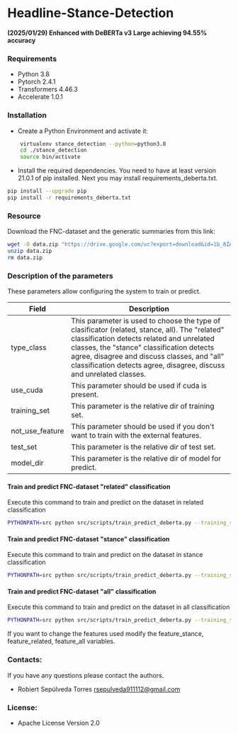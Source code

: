 # Headline-Stance-Detection

**(2025/01/29) Enhanced with DeBERTa v3 Large achieving 94.55% accuracy**

### Requirements
* Python 3.8
* Pytorch 2.4.1
* Transformers 4.46.3
* Accelerate 1.0.1

### Installation
* Create a Python Environment and activate it:
```bash 
    virtualenv stance_detection --python=python3.8
    cd ./stance_detection
    source bin/activate
```
* Install the required dependencies. 
You need to have at least version 21.0.1 of pip installed. Next you may install requirements_deberta.txt.

```bash
pip install --upgrade pip
pip install -r requirements_deberta.txt
```

### Resource
Download the FNC-dataset and the generatic summaries from this link:
```bash
wget -O data.zip "https://drive.google.com/uc?export=download&id=1b_8ZAlwOPpMsBPcg-vQE2q-4PR0F4Zuk"
unzip data.zip
rm data.zip
```

### Description of the parameters
These parameters allow configuring the system to train or predict.

|Field|Description|
|---|---|
|type_class|This parameter is used to choose the type of clasificator (related, stance, all). The "related" classification detects related and unrelated classes, the "stance" classification detects agree, disagree and discuss classes, and "all" classification detects agree, disagree, discuss and unrelated classes.|
|use_cuda|This parameter should be used if cuda is present.|
|training_set|This parameter is the relative dir of training set.|
|not_use_feature|This parameter should be used if you don't want to train with the external features.|
|test_set|This parameter is the relative dir of test set.|
|model_dir|This parameter is the relative dir of model for predict.|

#### Train and predict FNC-dataset "related" classification
Execute this command to train and predict on the dataset in related classification
```bash
PYTHONPATH=src python src/scripts/train_predict_deberta.py --training_set "/data/FNC_summy_textRank_train_spacy_pipeline_polarity_v2.json" --test_set "/data/FNC_summy_textRank_test_spacy_pipeline_polarity_v2.json" --type_class "related"
```

#### Train and predict FNC-dataset "stance" classification
Execute this command to train and predict on the dataset in stance classification
```bash
PYTHONPATH=src python src/scripts/train_predict_deberta.py --training_set "/data/FNC_summy_textRank_train_spacy_pipeline_polarity_v2.json" --test_set "/data/FNC_summy_textRank_test_spacy_pipeline_polarity_v2.json" --type_class "stance"
```

#### Train and predict FNC-dataset "all" classification
Execute this command to train and predict on the dataset in all classification
```bash
PYTHONPATH=src python src/scripts/train_predict_deberta.py --training_set "/data/FNC_summy_textRank_train_spacy_pipeline_polarity_v2.json" --test_set "/data/FNC_summy_textRank_test_spacy_pipeline_polarity_v2.json" --type_class "all"
```

If you want to change the features used modify the feature_stance, feature_related, feature_all variables.

### Contacts:
If you have any questions please contact the authors.
  * Robiert Sepúlveda Torres rsepulveda911112@gmail.com  
 
### License:
  * Apache License Version 2.0
